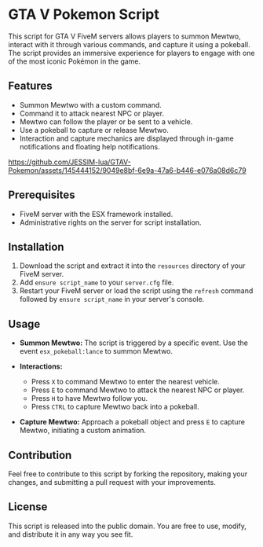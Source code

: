 # GTA V Pokemon Script

This script for GTA V FiveM servers allows players to summon Mewtwo, interact with it through various commands, and capture it using a pokeball. The script provides an immersive experience for players to engage with one of the most iconic Pokémon in the game.

## Features

- Summon Mewtwo with a custom command.
- Command it to attack nearest NPC or player.
- Mewtwo can follow the player or be sent to a vehicle.
- Use a pokeball to capture or release Mewtwo.
- Interaction and capture mechanics are displayed through in-game notifications and floating help notifications.


https://github.com/JESSIM-lua/GTAV-Pokemon/assets/145444152/9049e8bf-6e9a-47a6-b446-e076a08d6c79


## Prerequisites

- FiveM server with the ESX framework installed.
- Administrative rights on the server for script installation.

## Installation

1. Download the script and extract it into the `resources` directory of your FiveM server.
2. Add `ensure script_name` to your `server.cfg` file.
3. Restart your FiveM server or load the script using the `refresh` command followed by `ensure script_name` in your server's console.

## Usage

- **Summon Mewtwo:** The script is triggered by a specific event. Use the event `esx_pokeball:lance` to summon Mewtwo.
- **Interactions:** 
  - Press `X` to command Mewtwo to enter the nearest vehicle.
  - Press `E` to command Mewtwo to attack the nearest NPC or player.
  - Press `H` to have Mewtwo follow you.
  - Press `CTRL` to capture Mewtwo back into a pokeball.

- **Capture Mewtwo:** Approach a pokeball object and press `E` to capture Mewtwo, initiating a custom animation.

## Contribution

Feel free to contribute to this script by forking the repository, making your changes, and submitting a pull request with your improvements.

## License

This script is released into the public domain. You are free to use, modify, and distribute it in any way you see fit.
